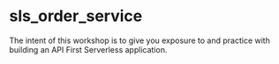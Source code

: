 # sls_order_service
The intent of this workshop is to give you exposure to and practice with building an API First Serverless application.
